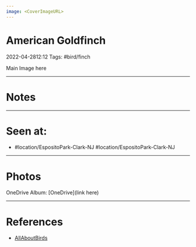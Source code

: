 ```yaml
---
image: <CoverImageURL>
---
```


# American Goldfinch
2022-04-2812:12
Tags: #bird/finch 


Main Image here

---------------------------------------------------------------
# **Notes**

---------------------------------------------------------------
# Seen at:
- #location/EspositoPark-Clark-NJ
#location/EspositoPark-Clark-NJ

---------------------------------------------------------------
# **Photos**
OneDrive Album: [OneDrive](link here)

---------------------------------------------------------------
# References
- [AllAboutBirds](https://www.allaboutbirds.org/guide/American_Goldfinch/overview)